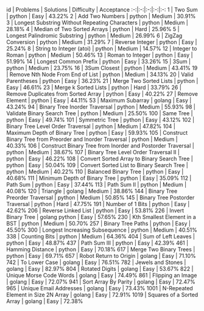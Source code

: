 <p align="center">
    <img src="https://img.shields.io/badge/Solved/Total-59/977-green.svg?style=flat-square" alt="">
    <img src="https://img.shields.io/badge/Hard-3-blue.svg?style=flat-square" alt="">
    <img src="https://img.shields.io/badge/Medium-21-blue.svg?style=flat-square" alt="">
    <img src="https://img.shields.io/badge/Easy-35-blue.svg?style=flat-square" alt="">
</p>
id | Problems | Solutions | Difficulty | Acceptance
:-:|:-:|:-:|:-:|:-:
1 | Two Sum |  python  | Easy | 43.22%
2 | Add Two Numbers |  python  | Medium | 30.91%
3 | Longest Substring Without Repeating Characters |  python  | Medium | 28.18%
4 | Median of Two Sorted Arrays |  python  | Hard | 25.96%
5 | Longest Palindromic Substring |  python  | Medium | 26.99%
6 | ZigZag Conversion |  python  | Medium | 31.29%
7 | Reverse Integer |  python  | Easy | 25.24%
8 | String to Integer (atoi) |  python  | Medium | 14.57%
12 | Integer to Roman |  python  | Medium | 50.46%
13 | Roman to Integer |  python  | Easy | 51.99%
14 | Longest Common Prefix |  python  | Easy | 33.26%
15 | 3Sum |  python  | Medium | 23.75%
16 | 3Sum Closest |  python  | Medium | 43.41%
19 | Remove Nth Node From End of List |  python  | Medium | 34.13%
20 | Valid Parentheses |  python  | Easy | 36.23%
21 | Merge Two Sorted Lists |  python  | Easy | 46.61%
23 | Merge k Sorted Lists |  python  | Hard | 33.79%
26 | Remove Duplicates from Sorted Array |  python  | Easy | 40.22%
27 | Remove Element |  python  | Easy | 44.11%
53 | Maximum Subarray |  golang  | Easy | 43.24%
94 | Binary Tree Inorder Traversal |  python  | Medium | 55.93%
98 | Validate Binary Search Tree |  python  | Medium | 25.50%
100 | Same Tree |  python  | Easy | 49.74%
101 | Symmetric Tree |  python  | Easy | 43.12%
102 | Binary Tree Level Order Traversal |  python  | Medium | 47.82%
104 | Maximum Depth of Binary Tree |  python  | Easy | 59.93%
105 | Construct Binary Tree from Preorder and Inorder Traversal |  python  | Medium | 40.33%
106 | Construct Binary Tree from Inorder and Postorder Traversal |  python  | Medium | 38.67%
107 | Binary Tree Level Order Traversal II |  python  | Easy | 46.22%
108 | Convert Sorted Array to Binary Search Tree |  python  | Easy | 50.04%
109 | Convert Sorted List to Binary Search Tree |  python  | Medium | 40.22%
110 | Balanced Binary Tree |  python  | Easy | 40.68%
111 | Minimum Depth of Binary Tree |  python  | Easy | 35.09%
112 | Path Sum |  python  | Easy | 37.44%
113 | Path Sum II |  python  | Medium | 40.08%
120 | Triangle |  golang  | Medium | 38.86%
144 | Binary Tree Preorder Traversal |  python  | Medium | 50.85%
145 | Binary Tree Postorder Traversal |  python  | Hard | 47.75%
191 | Number of 1 Bits |  python  | Easy | 42.62%
206 | Reverse Linked List |  python  | Easy | 53.81%
226 | Invert Binary Tree |  golang  python  | Easy | 57.65%
230 | Kth Smallest Element in a BST |  python  | Medium | 50.70%
257 | Binary Tree Paths |  python  | Easy | 45.50%
300 | Longest Increasing Subsequence |  python  | Medium | 40.51%
338 | Counting Bits |  python  | Medium | 64.36%
404 | Sum of Left Leaves |  python  | Easy | 48.87%
437 | Path Sum III |  python  | Easy | 42.39%
461 | Hamming Distance |  python  | Easy | 70.18%
617 | Merge Two Binary Trees |  python  | Easy | 69.71%
657 | Robot Return to Origin |  golang  | Easy | 71.10%
742 | To Lower Case |  golang  | Easy | 76.51%
782 | Jewels and Stones |  golang  | Easy | 82.97%
804 | Rotated Digits |  golang  | Easy | 53.67%
822 | Unique Morse Code Words |  golang  | Easy | 74.49%
861 | Flipping an Image |  golang  | Easy | 72.07%
941 | Sort Array By Parity |  golang  | Easy | 72.47%
965 | Unique Email Addresses |  golang  | Easy | 73.43%
1001 | N-Repeated Element in Size 2N Array |  golang  | Easy | 72.91%
1019 | Squares of a Sorted Array |  golang  | Easy | 72.38%